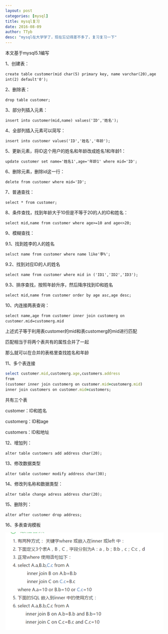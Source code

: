```yaml
---
layout: post
categories: [mysql]
title: mysql复习
date: 2016-08-09
author: TTyb
desc: "mysql在大学学了，现在忘记得差不多了，复习复习一下"
---
```


本文基于mysql5.1编写

1、创建表：

`create table customer(mid char(5) primary key, name varchar(20),age int(2) default'0');`

2、删除表：

`drop table customer;`

3、部分列插入元素：

`insert into customer(mid,name) values('ID','姓名');`

4、全部列插入元素可以简写：

`insert into customer values('ID','姓名','年龄');`

5、更新元素，将ID这个用户的姓名和年龄改成姓名1和年龄1：

`update customer set name='姓名1',age='年龄1' where mid='ID';`

6、删除元素，删除id这一行：

`delete from customer where mid='ID';`

7、普通查找：

`select * from customer;`

8、条件查找，找到年龄大于10但是不等于20的人的ID和姓名：

`select mid,name from customer where age>=10 and age<>20;`

9、模糊查找：

9.1、找到姓李的人的姓名

`selsct name from customer where name like'李%';`

9.2、找到对应ID的人的姓名

`select name from customer where mid in ('ID1','ID2','ID3');`

9.3、排序查找，按照年龄升序，然后降序找到ID和姓名

`select mid,name from customer order by age asc,age desc;`

10、内连接两表查询：

`select name,age from customer inner join customerg on customer.mid=customerg.mid`

上述式子等于利用表customer的mid和表customerg的mid进行匹配

匹配相当于将两个表共有的属性合并了一起

那么就可以在合并的表格里查找姓名和年龄

11、多个表连接

~~~ruby
select customer.mid,customerg.age,customers.address
from
(customer inner join customerg on customer.mid=customerg.mid)
inner join customers on customer.mid=customers;
~~~

共有三个表

customer：ID和姓名

customerg：ID和age

customers：ID和地址

12、增加列：

`alter table customers add address char(20);`

13、修改数据类型

`alter table customer modify address char(30);`

14、修改列名称和数据类型：

`alter table change adress address char(20);`

15、删除列：

`alter after customer drop address;`

16、多表查询模板

<p style="text-align:center"><img src="/static/postimage/mysql/review/996148-20161226113947742-1384406455.png" class="img-responsive"/></p>